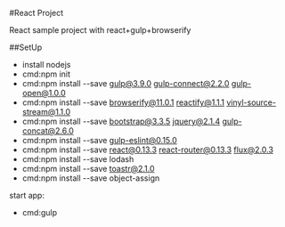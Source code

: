 #React Project

React sample project with react+gulp+browserify

##SetUp

+ install nodejs
+ cmd:npm init
+ cmd:npm install --save gulp@3.9.0 gulp-connect@2.2.0 gulp-open@1.0.0
+ cmd:npm install --save browserify@11.0.1 reactify@1.1.1 vinyl-source-stream@1.1.0
+ cmd:npm install --save bootstrap@3.3.5 jquery@2.1.4 gulp-concat@2.6.0
+ cmd:npm install --save gulp-eslint@0.15.0
+ cmd:npm install --save react@0.13.3 react-router@0.13.3 flux@2.0.3
+ cmd:npm install --save lodash
+ cmd:npm install --save toastr@2.1.0
+ cmd:npm install --save object-assign   

start app:  
+ cmd:gulp



